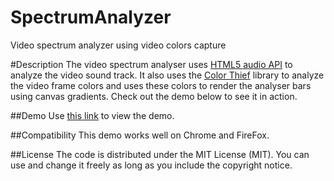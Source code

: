 # SpectrumAnalyzer
Video spectrum analyzer using video colors capture

#Description
The video spectrum analyser uses [HTML5 audio API](https://developer.mozilla.org/en-US/docs/Web/API/Web_Audio_API) to analyze the video sound track.
It also uses the [Color Thief](https://github.com/lokesh/color-thief/) library to analyze the video frame colors and uses these colors to render the
analyser bars using canvas gradients. Check out the demo below to see it in action.

##Demo
Use [this link](http://amirch1.github.io/SpectrumAnalyzer/) to view the demo.

##Compatibility
This demo works well on Chrome and FireFox.

##License
The code is distributed under the MIT License (MIT). You can use and change it freely as long as you include the copyright notice.

